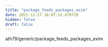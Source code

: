 ```yaml
---
title: "package_feeds_packages_exim"
date: 2021-11-27 16:07:51.478729
hidden: false
draft: false
---
```


ath79/generic/package_feeds_packages_exim

